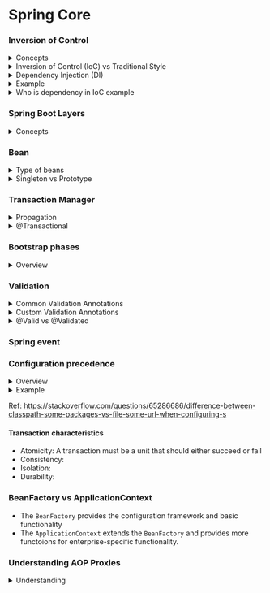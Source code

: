 # Spring Core
### Inversion of Control

<details>
  <summary>Concepts</summary>
  </br>
  [Inversion of control (IoC)](https://en.wikipedia.org/wiki/Inversion_of_control) is a programming _**principle**_. IoC inverts the flow of control as compared to traditional control flow. In essence, IoC is about transferring control from your code to an external entity, often a container or framework.
  
  There are several basic techniques to implement IoC: [(_Illustrating images_)](https://www.tutorialsteacher.com/Content/images/ioc/ioc-patterns.png)
  + Dependency injection
  + Template method design pattern
  + ...

</details>
<details>
  <summary>Inversion of Control (IoC) vs Traditional Style</summary>
  </br>
  + In the traditional style of programming, a class typically creates its own dependencies. This leads to tightly coupled components and makes testing and maintenance difficult.

  + In the IoC style, dependencies are injected into a class, promoting loose coupling and better testability.

</details>

<details>
  <summary>Dependency Injection (DI)</summary>
  </br>

  DI is a specific technique for achieving IoC. It involves providing dependencies to an object rather than creating them within the object itself. It's a common and popular implementation of the IoC principle.   

</details>

<details>
  <summary>Example</summary>
  </br>
  
  Imagine a car. In a traditional approach, the car would create its own engine. But with IoC, the car doesn't create the engine; it's provided by an external entity (like a car factory). The car simply uses the engine when needed.

_Tranditional Approach_
  ```
  public class Car {
      private Engine engine;
  
      public Car() {
          engine = new Engine();
      }
  
      public void start() {
          engine.start();
      }
  }
  ```
_IoC Approach with Dependency Injection_
  ``` 
  public class Car {
      private Engine engine;
  
      public Car() {
          engine = new Engine();
      }
  
      public void start() {
          engine.start();
      }
  }
  ```
</details>

<details>
  <summary>Who is dependency in IoC example</summary>
  </br>
  
```
public class Car {
    private Engine engine;

    public Car(Engine engine) {
        this.engine = engine;
    }
}
```

Consider a `Car` class. It depends on an `Engine` to function. Therefore, the `Engine` is a dependency of the `Car`.

+ The Car class is the dependent class.
+ The Engine class is the dependency.

The key point in IoC is that the `Car` doesn't create the `Engine` itself; it's provided (_injected_) from an external source.

</details>

### Spring Boot Layers
<details>
  <summary>Concepts</summary>
  </br>
  
  1. Presentation Layer – Authentication & Json Translation
  2. Business Layer – Business Logic, Validation & Authorization
  3. Persistence Layer – Storage Logic
  4. Database Layer – Actual Database

</details>

### Bean

<details>
  <summary>Type of beans</summary>
  </br>

</details>
<details>
  <summary>Singleton vs Prototype</summary>
  </br>

</details>

### Transaction Manager
<details>
  <summary>Propagation</summary>
  </br>
  
+ REQUIRED: The REQUIRED propagation is default mode.
+ SUPPORTS: If a transaction exists, then the existing transaction will be used. If there isn't a transaction, it is executed non-transactional.
+ MANDATORY: If there is an active transaction, then it will be used. If there isn't an active transaction, then Spring throws an IllegalTransactionStateException exception.
+ NEVER: Spring throws an exception if there's an active transaction.

**Note**: `@Transactional` will have no effect if used to annotate private, protected, default methods. The proxy generator will ignore them.
</details>
<details>
  <summary>@Transactional</summary>
  </br>
  
</details>

### Bootstrap phases
<details>
<summary>Overview</summary>

![](images/bootstrap.png)

</details>

### Validation

<details>
  <summary>Common Validation Annotations</summary>
  </br>

  + `@NotNull`: Ensures that the annotated field is not null.
  + `@NotEmpty`: Ensures that the annotated collection, map, or array is not empty.
  + `@NotBlank`: Ensures that the annotated string is not null and the trimmed length is greater than zero.
  + `@Size:`: Validates that the annotated element’s size is within the specified boundaries.
  + `@Min:`: Ensures that the annotated element is a number and its value is greater than or equal to the specified minimum.
  + `@Max:`: Ensures that the annotated element is a number and its value is less than or equal to the specified maximum.
  + `@Pattern:`: Ensures that the annotated string matches the specified regular expression.
  + `@Email:`: Validates that the annotated string is a valid email address.
  + `@Past:`: Ensures that the annotated date is in the past.
  + `@Future:`: Ensures that the annotated date is in the future.
</details>
<details>
  <summary>Custom Validation Annotations</summary>
  </br>

  ```
  @Documented
  @Target(ElementType.FIELD)
  @Retention(RetentionPolicy.RUNTIME)
  @Constraint(validatedBy = NumberValidation.class)
  public @interface IsNumber {
  
    String message() default "Invalid number";
    Class<?>[] groups() default {};  // Include this line
    Class<? extends Payload>[] payload() default {};  // Include this line
  }
  ```
  _Besides, the `message` attribute, the custom annotation also must have 2 attributes (`groups`, `payload`)._
  ```
  public class NumberValidation implements ConstraintValidator<IsNumber, String> {

    @Override
    public boolean isValid(String value, ConstraintValidatorContext context) {
      return NumberUtils.isParsable(value);
    }
  }
  ```

  ```
  @Data
  public class GoldRequest {
    @IsNumber
    private String value;
  }
  ```
  ```
  @RestController
  public class GoldController {
  
    @PostMapping("/test")
    public void test(@RequestBody @Valid GoldRequest goldRequest) {
      // do something
    }
  }
  ```
</details>
<details>
  <summary>@Valid vs @Validated</summary>
  </br>

  `@Valid`: Typically used to validate request bodies.
  ```
  public class User {
    @NotNull
    @Size(min = 2, max = 30)
    private String name;

    @NotNull
    @Email
    private String email;

    // Getters and setters
  }
  ```
  ```
  @RestController
  @RequestMapping("/api/users")
  public class UserController {
  
      @PostMapping
      public ResponseEntity<User> createUser(@RequestBody @Valid User user) {
          // Business logic to create a user
          return ResponseEntity.ok(user);
      }
  }
  ```

  `@Validated`: Often used to validation difference groups based on business.
  ```
  public class User {
    @NotNull(groups = BasicInfo.class)
    @Size(min = 2, max = 30, groups = BasicInfo.class)
    private String name;

    @NotNull(groups = BasicInfo.class)
    @Email(groups = BasicInfo.class)
    private String email;

    @NotNull(groups = AdvancedInfo.class)
    @Min(value = 18, groups = AdvancedInfo.class)
    private Integer age;

    // Getters and setters
  }
  ```
  ```
  @Service
  @Validated
  public class UserService {
  
      public User createUser(@Validated(BasicInfo.class) User user) {
          // Business logic to create a user
          return user;
      }
  
      public User updateUser(@Validated(AdvancedInfo.class) User user) {
          // Business logic to update a user
          return user;
      }
  }
  ```
In this example, the @Validated annotation is used to validate the User object with specific validation groups (BasicInfo and AdvancedInfo).
</details>

### Spring event

### Configuration precedence
<details>
<summary>Overview</summary>

![](images/configuration_priority.png)

</details>
<details>
<summary>Example</summary>

+ <b>{specific-location}(s)</b>/<b>{application-name}-{profiles}(s).properties</b>
+ {specific-location}(s)/{application-name}-{profiles}(s).yml
+ {specific-location}(s)/{application-name}-{profiles}(s).yaml
+ {specific-location}(s)/application-{profiles}(s).properties
+ ...
+ file:./config/{application-name}-{profiles}(s).properties
+ ...
+ file:./config/application-{profiles}(s).properties
+ ...
+ {specific-location}(s)/{application-name}.properties
</details>

Ref: https://stackoverflow.com/questions/65286686/difference-between-classpath-some-packages-vs-file-some-url-when-configuring-s

#### Transaction characteristics

+ Atomicity: A transaction must be a unit that should either succeed or fail
+ Consistency: 
+ Isolation:
+ Durability: 

### BeanFactory vs ApplicationContext

+ The `BeanFactory` provides the configuration framework and basic functionality
+ The `ApplicationContext` extends the `BeanFactory` and provides more functoions for enterprise-specific functionality.
### Understanding AOP Proxies

<details>
<summary>Understanding</summary>

  Let's come up with a sample to clearly understand what a the AOP proxies is
  
  Consider first the scenario have a un-proxied, nothing-special-about-it, straight object reference:
  
  ```
  public class SimplePojo implements Pojo {

     public void foo() {
        // this next method invocation is a direct
        call on the 'this' reference
        this.bar();
     }

     public void bar() {
        // some logic...
     }
  }
  ```
  ```
  public class Main {

     public static void main(String[] args) {

        Pojo pojo = new SimplePojo();

        // this is a direct method call on the 'pojo' reference
        pojo.foo();
     }
  }
  ```
  When the reference (`pojo`) that client code has is a proxy
  ```
  public class Main {

     public static void main(String[] args) {

        ProxyFactory factory = new ProxyFactory(new SimplePojo());
        factory.addInterface(Pojo.class);
        factory.addAdvice(new RetryAdvice());

        Pojo pojo = (Pojo) factory.getProxy();

        // this is a method call on the proxy!
        pojo.foo();
     }
  }
  ```
  
  The key thing to understand here is the `pojo` is a proxy instance, not a Pojo object. So when `pojo` invoke the `foo()` method, the proxy will be able to delegate to all of the interceptors (advice) that are relevant to that particular method call. 
  
  Interceptors may be used to log, do actions before and after the target method (`foo()`).
  
  However, once the call has finally reached the target object, the `SimplePojo` reference in this case, any method calls `this.` such as `this.bar()` or `this.foo()`,  are going to be invoked against the `this` reference, and not the _proxy_. In other word, in this case the `pojo` instance (`SimplePojo`) is being used, not a `pojo` proxy.
  
  Ref: https://docs.spring.io/spring-framework/docs/3.2.x/spring-framework-reference/html/aop.html
  
  Ref: https://jenkov.com/tutorials/java-reflection/dynamic-proxies.html
</details>

